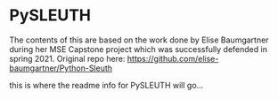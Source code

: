 # PySLEUTH

The contents of this are based on the work done by Elise Baumgartner during her MSE Capstone project which was successfully defended in spring 2021. Original repo here: https://github.com/elise-baumgartner/Python-Sleuth

this is where the readme info for PySLEUTH will go...